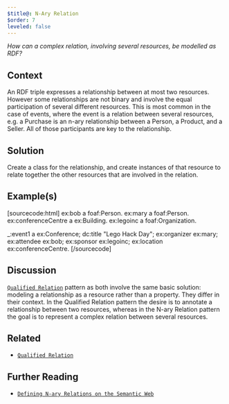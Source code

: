 ```yaml
---
$title@: N-Ary Relation
$order: 7
leveled: false
---
```


*How can a complex relation, involving several resources, be modelled as RDF?*

## Context

An RDF triple expresses a relationship between at most two resources. However some relationships are not binary and involve the equal participation of several different resources. This is most common in the case of events, where the event is a relation between several resources, e.g. a Purchase is an n-ary relationship between a Person, a Product, and a Seller. All of those participants are key to the relationship.

## Solution

Create a class for the relationship, and create instances of that resource to relate together the other resources that are involved in the relation.

## Example(s)

[sourcecode:html]
ex:bob a foaf:Person.
ex:mary a foaf:Person.
ex:conferenceCentre a ex:Building.
ex:legoinc a foaf:Organization.

_:event1 a ex:Conference;
  dc:title "Lego Hack Day";
  ex:organizer ex:mary;
  ex:attendee ex:bob;
  ex:sponsor ex:legoinc;
  ex:location ex:conferenceCentre.
[/sourcecode]

## Discussion

[`Qualified Relation`](../chapter-3/qualified-relation) pattern as both involve the same basic solution: modeling a relationship as a resource rather than a property. They differ in their context. In the Qualified Relation pattern the desire is to annotate a relationship between two resources, whereas in the N-ary Relation pattern the goal is to represent a complex relation between several resources.

## Related

- [`Qualified Relation`](../chapter-3/qualified-relation)

## Further Reading

- [`Defining N-ary Relations on the Semantic Web`](https://www.w3.org/TR/swbp-n-aryRelations/)
